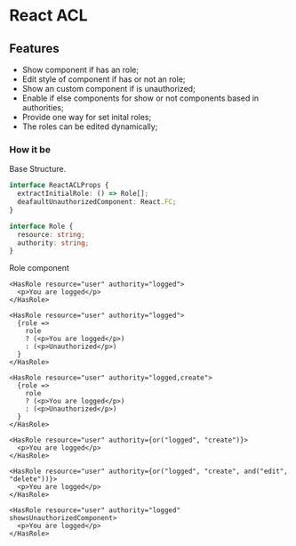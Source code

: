 # React ACL

## Features

- Show component if has an role;
- Edit style of component if has or not an role;
- Show an custom component if is unauthorized;
- Enable if else components for show or not components based in authorities;
- Provide one way for set inital roles;
- The roles can be edited dynamically;

### How it be

Base Structure.
```ts
interface ReactACLProps {
  extractInitialRole: () => Role[];
  deafaultUnauthorizedComponent: React.FC;
}

interface Role {
  resource: string;
  authority: string;
}
```

Role component
```tsx
<HasRole resource="user" authority="logged">
  <p>You are logged</p>
</HasRole>
```

```tsx
<HasRole resource="user" authority="logged">
  {role => 
    role 
    ? (<p>You are logged</p>) 
    : (<p>Unauthorized</p>)
  }
</HasRole>
```

```tsx
<HasRole resource="user" authority="logged,create">
  {role => 
    role 
    ? (<p>You are logged</p>) 
    : (<p>Unauthorized</p>)
  }
</HasRole>
```

```tsx
<HasRole resource="user" authority={or("logged", "create")}>
  <p>You are logged</p>
</HasRole>
```

```tsx
<HasRole resource="user" authority={or("logged", "create", and("edit", "delete"))}>
  <p>You are logged</p>
</HasRole>
```

```tsx
<HasRole resource="user" authority="logged" showsUnauthorizedComponent>
  <p>You are logged</p>
</HasRole>
```